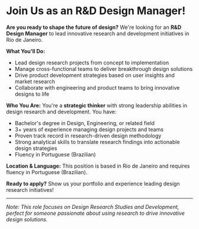 # Join Us as an R&D Design Manager!

**Are you ready to shape the future of design?** We're looking for an **R&D Design Manager** to lead innovative research and development initiatives in Rio de Janeiro.

**What You'll Do:**
- Lead design research projects from concept to implementation
- Manage cross-functional teams to deliver breakthrough design solutions
- Drive product development strategies based on user insights and market research
- Collaborate with engineering and product teams to bring innovative designs to life

**Who You Are:**
You're a **strategic thinker** with strong leadership abilities in design research and development. You have:
- Bachelor's degree in Design, Engineering, or related field
- 3+ years of experience managing design projects and teams
- Proven track record in research-driven design methodology
- Strong analytical skills to translate research findings into actionable design strategies
- Fluency in Portuguese (Brazilian)

**Location & Language:**
This position is based in Rio de Janeiro and requires fluency in Portuguese (Brazilian).

**Ready to apply?** Show us your portfolio and experience leading design research initiatives!

---

*Note: This role focuses on Design Research Studies and Development, perfect for someone passionate about using research to drive innovative design solutions.*